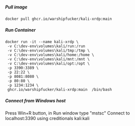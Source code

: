 ##### Pull image
```
docker pull ghcr.io/warshipfucker/kali-xrdp:main
```
##### Run Container
```
docker run -it --name kali-xrdp \
 -v C:\dev-env\volumes\kali/run:/run
 -v C:\dev-env\volumes\kali/tmp:/tmp \
 -v C:\dev-env\volumes\kali/home:/home \
 -v C:\dev-env\volumes\kali/mnt:/mnt \
 -v C:\dev-env\volumes\kali/opt:/opt \
 -p 3390:3389 \
 -p 22:22 \
 -p 8081:8080 \ 
 -p 80:80 \ 
 -p 1234:1234 \ 
 ghcr.io/warshipfucker/kali-xrdp:main  /bin/bash
```
##### Connect from Windows host
Press Win+R button, in Run window type "mstsc"
Connect to localhost:3390 using creditionals kali:kali
